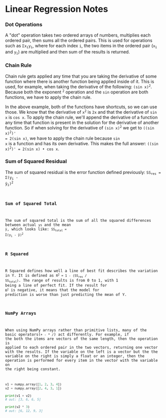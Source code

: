 # Linear Regression Notes


### Dot Operations
A "dot" operation takes two ordered arrays of numbers, multiplies each ordered pair, then sums all the ordered pairs.
This is used for operations such as <code>&Sigma;x<sub>i</sub>y<sub>i</sub></code>, where for each index <code>i</code>, the two items in the ordered pair (<code>x<sub>i</sub></code> and <code>y<sub>i</sub></code>) are multiplied and then sum of the results is returned.


### Chain Rule
Chain rule gets applied any time that you are taking the derivative of some function where there is another function being applied inside of it.
This is used, for example, when taking the derivative of the following: <code>(sin x)<sup>2</sup></code>. Because both the exponent <code><sup>2</sup></code> operation and the <code>sin</code> operation are both functions, we have to apply the chain rule.

In the above example, both of the functions have shortcuts, so we can use those. We know that the derivative of <code>x<sup>2</sup></code> is <code>2x</code> and that the derivative of <code>sin x</code> is <code>cos x</code>.
To apply the chain rule, we'll append the derivative of a function any time that function is present in the solution for the derivative of another function. So if when solving for the derivative of <code>(sin x)<sup>2</sup></code> we get to <code>((sin x)<sup>2</sup>)' = 2(sin x)</code>, we have to apply the chain rule because <code>sin x</code> is a function and has its own derivative. This makes the full answer: <code>((sin x)<sup>2</sup>)' = 2(sin x) • cos x</code>.


### Sum of Squared Residual
The sum of squared residual is the error function defined previously: <code>SS<sub>res</sub> = &Sigma;(y<sub>i</sub> - y&#770;<sub>i</sub>)<sup>2</sup>

### Sum of Squared Total
The sum of squared total is the sum of all the  squared differences between actual <code>y</code><small>s</small> and the mean <code>y&#772;</code>, which looks like: <code>SS<sub>total</sub> = &Sigma;(y<sub>i</sub> - y&#772;)<sup>2</sup></code>

### R Squared
R Squared defines how well a line of best fit describes the variation in Y. It is defined as <code>R<sup>2</sup> = 1 - (SS<sub>res</sub> / SS<sub>total</sub>)</code>. The range of results is from 0 to 1, with 1 being a line of perfect fit. If the result for <code>R<sup>2</sup></code> is negative, it means that the model for prediction is worse than just predicting the mean of Y.

### NumPy Arrays
When using NumPy arrays rather than primitive lists, many of the basic operators(<code>+ - \* /</code>) act differently. For example, if the both the items are vectors of the same length, then the operation is applied to each ordered pair in the two vectors, returning one vector with the results. If the variable on the left is a vector but the the variable on the right is simply a float or an integer, then the operation is performed for every item in the vector with the variable on the right being constant.
```python
v1 = numpy.array([1, 2, 3, 4])
v2 = numpy.array([2, 4, 3, 1])

print(v1 + v2)
# out: [3, 6, 6, 5]

print(v2 * 3)
# out: [6, 12, 9, 3]
```

